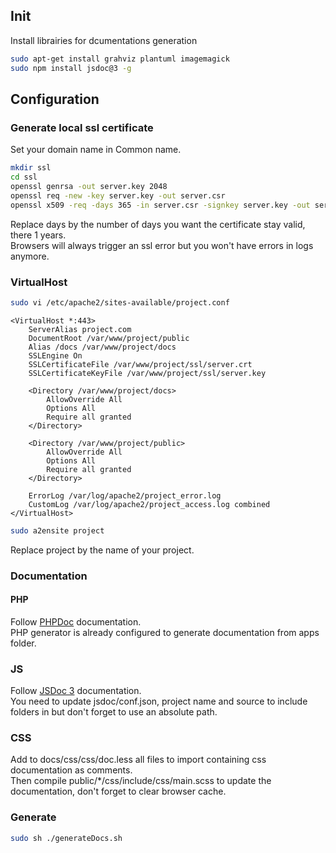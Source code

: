 ## Init

Install librairies for dcumentations generation

```bash
sudo apt-get install grahviz plantuml imagemagick
sudo npm install jsdoc@3 -g
```

## Configuration

### Generate local ssl certificate

Set your domain name in Common name.

```bash
mkdir ssl
cd ssl
openssl genrsa -out server.key 2048
openssl req -new -key server.key -out server.csr
openssl x509 -req -days 365 -in server.csr -signkey server.key -out server.crt
```

Replace days by the number of days you want the certificate stay valid, there 1 years.  
Browsers will always trigger an ssl error but you won't have errors in logs anymore.

### VirtualHost

```bash
sudo vi /etc/apache2/sites-available/project.conf
```

```text
<VirtualHost *:443>
    ServerAlias project.com
    DocumentRoot /var/www/project/public
    Alias /docs /var/www/project/docs
    SSLEngine On
    SSLCertificateFile /var/www/project/ssl/server.crt
    SSLCertificateKeyFile /var/www/project/ssl/server.key

    <Directory /var/www/project/docs>
        AllowOverride All
        Options All
        Require all granted
    </Directory>

    <Directory /var/www/project/public>
        AllowOverride All
        Options All
        Require all granted
    </Directory>

    ErrorLog /var/log/apache2/project_error.log
    CustomLog /var/log/apache2/project_access.log combined
</VirtualHost>
```

```bash
sudo a2ensite project
```

Replace project by the name of your project.

### Documentation

#### PHP

Follow [PHPDoc](https://docs.phpdoc.org/3.0/guide/guides/index.html#guides) documentation.  
PHP generator is already configured to generate documentation from apps folder.

### JS

Follow [JSDoc 3](https://jsdoc.app/index.html) documentation.  
You need to update jsdoc/conf.json, project name and source to include folders in but don't forget to use an absolute path.

### CSS

Add to docs/css/css/doc.less all files to import containing css documentation as comments.  
Then compile public/*/css/include/css/main.scss to update the documentation, don't forget to clear browser cache.

### Generate

```bash
sudo sh ./generateDocs.sh
```
